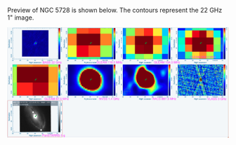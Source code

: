 Preview of NGC 5728 is shown below. The contours represent the 22 GHz 1" image. 

![NGC5728.png](NGC5728.png "NGC5728")

